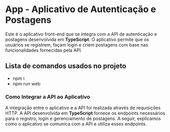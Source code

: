 # App - Aplicativo de Autenticação e Postagens

Este é o aplicativo front-end que se integra com a API de autenticação e postagens desenvolvida em **TypeScript**. O aplicativo permite que os usuários se registrem, façam login e criem postagens com base nas funcionalidades fornecidas pela API.

## Lista de comandos usados no projeto

- npm i
- npm run web

### Como Integrar a API ao Aplicativo

A integração entre o aplicativo e a API foi realizada através de requisições HTTP. A API desenvolvida em **TypeScript** fornece os endpoints necessários para o registro, login e gerenciamento de postagens. A seguir, explicamos como o aplicativo se comunica com a API e utiliza esses endpoints.
